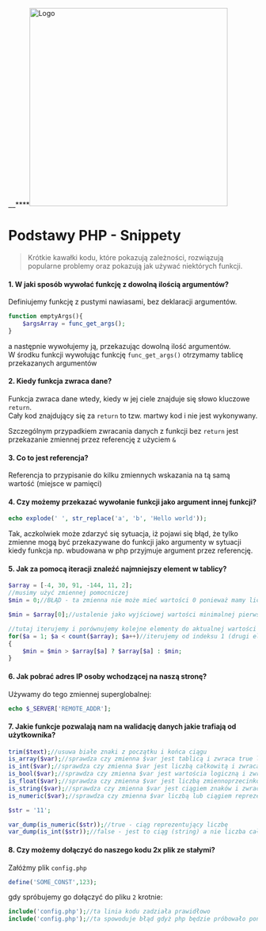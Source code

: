 **_`__****`_**<img alt="Logo" src="http://coderslab.pl/wp-content/themes/coderslab/svg/logo-coderslab.svg" width="400">

# Podstawy PHP - Snippety
> Krótkie kawałki kodu, które pokazują zależności, rozwiązują popularne problemy oraz pokazują jak używać niektórych funkcji.


#### 1. W jaki sposób wywołać funkcję z dowolną ilością argumentów?

Definiujemy funkcję z pustymi nawiasami, bez deklaracji argumentów.  

```php
function emptyArgs(){
    $argsArray = func_get_args();
}
```
a następnie wywołujemy ją, przekazując dowolną ilość argumentów.  
W środku funkcji wywołując funkcję `func_get_args()` otrzymamy tablicę przekazanych argumentów

#### 2. Kiedy funkcja zwraca dane?

Funkcja zwraca dane wtedy, kiedy w jej ciele znajduje się słowo kluczowe `return`.  
Cały kod znajdujący się za `return` to tzw. martwy kod i nie jest wykonywany.  

Szczególnym przypadkiem zwracania danych z funkcji bez `return` jest przekazanie zmiennej przez referencję z użyciem `&`

#### 3. Co to jest referencja?

Referencja to przypisanie do kilku zmiennych wskazania na tą samą wartość (miejsce w pamięci)

#### 4. Czy możemy przekazać wywołanie funkcji jako argument innej funkcji?

```php
echo explode(' ', str_replace('a', 'b', 'Hello world'));
```

Tak, aczkolwiek może zdarzyć się sytuacja, iż pojawi się błąd, że tylko zmienne mogą być przekazywane do funkcji jako argumenty w sytuacji kiedy funkcja np. wbudowana w php przyjmuje argument przez referencję.

#### 5. Jak za pomocą iteracji znaleźć najmniejszy element w tablicy?

```php
$array = [-4, 30, 91, -144, 11, 2];
//musimy użyć zmiennej pomocniczej
$min = 0;//BŁĄD - ta zmienna nie może mieć wartości 0 ponieważ mamy liczby ujemne

$min = $array[0];//ustalenie jako wyjściowej wartości minimalnej pierwszego elementu tablicy jest sposobem najbezpieczeniejszym

//tutaj iterujemy i porównujemy kolejne elementy do aktualnej wartości $min
for($a = 1; $a < count($array); $a++)//iterujemy od indeksu 1 (drugi element) ponieważ pierwszy już pobraliśmy 3 linijki wyżej
{
    $min = $min > $array[$a] ? $array[$a] : $min;
}
```

#### 6. Jak pobrać adres IP osoby wchodzącej na naszą stronę?

Używamy do tego zmiennej superglobalnej:  
```php
echo $_SERVER['REMOTE_ADDR'];
```

#### 7. Jakie funkcje pozwalają nam na walidację danych jakie trafiają od użytkownika?

```php
trim($text);//usuwa białe znaki z początku i końca ciągu
is_array($var);//sprawdza czy zmienna $var jest tablicą i zwraca true lub false
is_int($var);//sprawdza czy zmienna $var jest liczbą całkowitą i zwraca true lub false
is_bool($var);//sprawdza czy zmienna $var jest wartościa logiczną i zwraca true lub false
is_float($var);//sprawdza czy zmienna $var jest liczbą zmiennoprzecinkową i zwraca true lub false
is_string($var);//sprawdza czy zmienna $var jest ciągiem znaków i zwraca true lub false
is_numeric($var);//sprawdza czy zmienna $var liczbą lub ciągiem reprezentującym liczbę i zwraca true lub false
```

```php
$str = '11';

var_dump(is_numeric($str));//true - ciąg reprezentujący liczbę
var_dump(is_int($str));//false - jest to ciąg (string) a nie liczba całkowita (int)
```

#### 8. Czy możemy dołączyć do naszego kodu 2x plik ze stałymi?

Załóżmy plik `config.php`  

```php
define('SOME_CONST',123);
```

gdy spróbujemy go dołączyć do pliku `2` krotnie:  

```php
include('config.php');//ta linia kodu zadziała prawidłowo
include('config.php');//ta spowoduje błąd gdyż php będzie próbowało ponownie zdefiniować stałe a nie jest to możliwe gdyż stałych nie można zmieniać
```